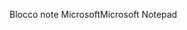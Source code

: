 <span data-ttu-id="181b9-101">Blocco note Microsoft</span><span class="sxs-lookup"><span data-stu-id="181b9-101">Microsoft Notepad</span></span>